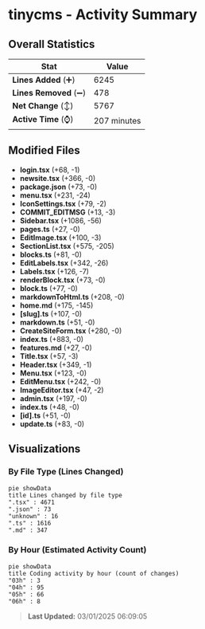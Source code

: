 # tinycms - Activity Summary 

## Overall Statistics

| Stat                   | Value                                                             |
| ---------------------- | ----------------------------------------------------------------- |
| **Lines Added** (➕)   | 6245                                          |
| **Lines Removed** (➖) | 478                                        |
| **Net Change** (↕)    | 5767                |
| **Active Time** (⌚)   | 207 minutes |


## Modified Files
- **login.tsx** (+68, -1)
- **newsite.tsx** (+366, -0)
- **package.json** (+73, -0)
- **menu.tsx** (+231, -24)
- **IconSettings.tsx** (+79, -2)
- **COMMIT_EDITMSG** (+13, -3)
- **Sidebar.tsx** (+1086, -56)
- **pages.ts** (+27, -0)
- **EditImage.tsx** (+100, -3)
- **SectionList.tsx** (+575, -205)
- **blocks.ts** (+81, -0)
- **EditLabels.tsx** (+342, -26)
- **Labels.tsx** (+126, -7)
- **renderBlock.tsx** (+73, -0)
- **block.ts** (+77, -0)
- **markdownToHtml.ts** (+208, -0)
- **home.md** (+175, -145)
- **[slug].ts** (+107, -0)
- **markdown.ts** (+51, -0)
- **CreateSiteForm.tsx** (+280, -0)
- **index.ts** (+883, -0)
- **features.md** (+27, -0)
- **Title.tsx** (+57, -3)
- **Header.tsx** (+349, -1)
- **Menu.tsx** (+123, -0)
- **EditMenu.tsx** (+242, -0)
- **ImageEditor.tsx** (+47, -2)
- **admin.tsx** (+197, -0)
- **index.ts** (+48, -0)
- **[id].ts** (+51, -0)
- **update.ts** (+83, -0)

## Visualizations

### By File Type (Lines Changed)

```mermaid
pie showData
title Lines changed by file type
".tsx" : 4671
".json" : 73
"unknown" : 16
".ts" : 1616
".md" : 347
```

### By Hour (Estimated Activity Count)

```mermaid
pie showData
title Coding activity by hour (count of changes)
"03h" : 3
"04h" : 95
"05h" : 66
"06h" : 8
```


> **Last Updated:** 03/01/2025 06:09:05